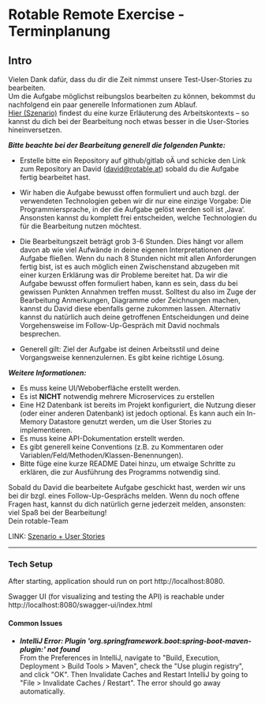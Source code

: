 # Rotable Remote Exercise - Terminplanung

## Intro

Vielen Dank dafür, dass du dir die Zeit nimmst unsere Test-User-Stories zu bearbeiten.  
Um die Aufgabe möglichst reibungslos bearbeiten zu können, bekommst du nachfolgend ein paar generelle Informationen zum Ablauf.  
[Hier (Szenario)](scenario_DE.md) findest du eine kurze Erläuterung des Arbeitskontexts – so kannst du dich bei der Bearbeitung noch etwas besser in die User-Stories hineinversetzen.

***Bitte beachte bei der Bearbeitung generell die folgenden Punkte:***

- Erstelle bitte ein Repository auf github/gitlab oÄ und schicke den Link zum Repository an David (david@rotable.at) sobald du die Aufgabe fertig bearbeitet hast.


- Wir haben die Aufgabe bewusst offen formuliert und auch bzgl. der verwendeten Technologien geben wir dir nur eine einzige Vorgabe: Die Programmiersprache, in der die Aufgabe gelöst werden soll ist ‚Java‘. Ansonsten kannst du komplett frei entscheiden, welche Technologien du für die Bearbeitung nutzen möchtest.


- Die Bearbeitungszeit beträgt grob 3-6 Stunden. Dies hängt vor allem davon ab wie viel Aufwände in deine eigenen Interpretationen der Aufgabe fließen. Wenn du nach 8 Stunden nicht mit allen Anforderungen fertig bist, ist es auch möglich einen Zwischenstand abzugeben mit einer kurzen Erklärung was dir Probleme bereitet hat.
Da wir die Aufgabe bewusst offen formuliert haben, kann es sein, dass du bei gewissen Punkten Annahmen treffen musst. Solltest du also im Zuge der Bearbeitung Anmerkungen, Diagramme oder Zeichnungen machen, kannst du David diese ebenfalls gerne zukommen lassen. Alternativ kannst du natürlich auch deine getroffenen Entscheidungen und deine Vorgehensweise im Follow-Up-Gespräch mit David nochmals besprechen.


- Generell gilt: Ziel der Aufgabe ist deinen Arbeitsstil und deine Vorgangsweise kennenzulernen. Es gibt keine richtige Lösung.


***Weitere Informationen:***
- Es muss keine UI/Weboberfläche erstellt werden.
- Es ist **NICHT** notwendig mehrere Microservices zu erstellen
- Eine H2 Datenbank ist bereits im Projekt konfiguriert, die Nutzung dieser (oder einer anderen Datenbank) ist jedoch optional. Es kann auch ein In-Memory Datastore genutzt werden, um die User Stories zu implementieren. 
- Es muss keine API-Dokumentation erstellt werden.
- Es gibt generell keine Conventions (z.B. zu Kommentaren oder Variablen/Feld/Methoden/Klassen-Benennungen).
- Bitte füge eine kurze README Datei hinzu, um etwaige Schritte zu erklären, die zur Ausführung des Programms notwendig sind.

 
Sobald du David die bearbeitete Aufgabe geschickt hast, werden wir uns bei dir bzgl. eines Follow-Up-Gesprächs melden.
Wenn du noch offene Fragen hast, kannst du dich natürlich gerne jederzeit melden, ansonsten: viel Spaß bei der Bearbeitung!  
Dein rotable-Team


LINK: [Szenario + User Stories](scenario_DE.md)


---


### Tech Setup

After starting, application should run on port http://localhost:8080.

Swagger UI (for visualizing  and testing the API) is reachable under http://localhost:8080/swagger-ui/index.html




#### Common Issues

- ***IntelliJ Error: Plugin 'org.springframework.boot:spring-boot-maven-plugin:' not found***  
From the Preferences in IntelliJ, navigate to "Build, Execution, Deployment > Build Tools > Maven", check the "Use plugin registry", and click "OK".
Then Invalidate Caches and Restart IntelliJ by going to "File > Invalidate Caches / Restart". The error should go away automatically.
